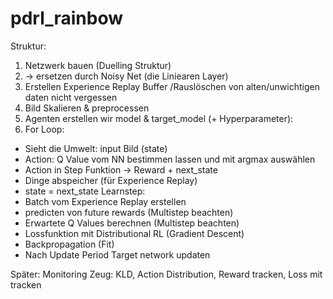 # pdrl_rainbow

Struktur:
1. Netzwerk bauen (Duelling Struktur)
2. -> ersetzen durch Noisy Net (die Liniearen Layer)
3. Erstellen Experience Replay Buffer /Rauslöschen von alten/unwichtigen daten nicht vergessen
4. Bild Skalieren & preprocessen
5. Agenten erstellen wir model & target_model (+ Hyperparameter):
6. For Loop:
- Sieht die Umwelt: input Bild (state)
- Action: Q Value vom NN bestimmen lassen und mit argmax auswählen
- Action in Step Funktion
-> Reward + next_state
- Dinge abspeicher (für Experience Replay)
- state = next_state
Learnstep: 
- Batch vom Experience Replay erstellen
- predicten von future rewards (Multistep beachten)
- Erwartete Q Values berechnen (Multistep beachten)
- Lossfunktion mit Distributional RL (Gradient Descent)
- Backpropagation (Fit)
- Nach Update Period Target network updaten

Später:
Monitoring Zeug:
KLD, Action Distribution, Reward tracken, Loss mit tracken
